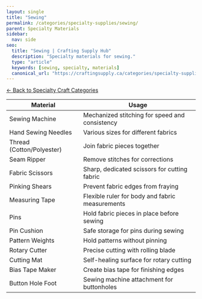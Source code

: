 ```yaml
---
layout: single
title: "Sewing"
permalink: /categories/specialty-supplies/sewing/
parent: Specialty Materials
sidebar:
  nav: side
seo:
  title: "Sewing | Crafting Supply Hub"
  description: "Specialty materials for sewing."
  type: "article"
  keywords: [sewing, specialty, materials]
  canonical_url: "https://craftingsupply.ca/categories/specialty-supplies/sewing/"
---
```


[← Back to Specialty Craft Categories](/categories/specialty-supplies/)

| Material | Usage |
|----------|-------|
| Sewing Machine | Mechanized stitching for speed and consistency |
| Hand Sewing Needles | Various sizes for different fabrics |
| Thread (Cotton/Polyester) | Join fabric pieces together |
| Seam Ripper | Remove stitches for corrections |
| Fabric Scissors | Sharp, dedicated scissors for cutting fabric |
| Pinking Shears | Prevent fabric edges from fraying |
| Measuring Tape | Flexible ruler for body and fabric measurements |
| Pins | Hold fabric pieces in place before sewing |
| Pin Cushion | Safe storage for pins during sewing |
| Pattern Weights | Hold patterns without pinning |
| Rotary Cutter | Precise cutting with rolling blade |
| Cutting Mat | Self-healing surface for rotary cutting |
| Bias Tape Maker | Create bias tape for finishing edges |
| Button Hole Foot | Sewing machine attachment for buttonholes |
